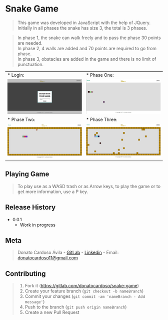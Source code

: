 # Snake Game

> This game was developed in JavaScript with the help of JQuery. Initially in all phases the snake has size 3, the total is 3 phases.

> In phase 1, the snake can walk freely and to pass the phase 30 points are needed.<br />
In phase 2, 4 walls are added and 70 points are required to go from phase.<br />
In phase 3, obstacles are added in the game and there is no limit of punctuation.<br />

<table>
    <tbody>
        <tr>
            <td>* Login:</td>
            <td>* Phase One:</td>
        </tr>
        <tr>
            <td><kbd><img src="docs/img/login.jpg" width="300" /></kbd></td>
            <td><kbd><img src="docs/img/phaseOne.jpg" width="300" /></kbd></td>
        </tr>
        <tr>
            <td>* Phase Two:</td>
            <td>* Phase Three:</td>
        </tr>
        <tr>
            <td><kbd><img src="docs/img/phaseTwo.jpg" width="300" /></kbd></td>
            <td><kbd><img src="docs/img/phaseThree.jpg" width="300" /></kbd></td>
        </tr>
    <tbody>
</table>


## Playing Game

> To play use as a WASD trash or as Arrow keys, to play the game or to get more information, use a P key.

## Release History

* 0.0.1
    * Work in progress

## Meta

> Donato Cardoso Ávila - [GitLab](https://gitlab.com/donatocardoso) - [Linkedin](www.linkedin.com/in/donato-cardoso) - Email: donatocardoso11@gmail.com

## Contributing

> 1. Fork it (<https://gitlab.com/donatocardoso/snake-game>)
> 2. Create your feature branch (`git checkout -b nameBranch`)
> 3. Commit your changes (`git commit -am 'nameBranch - Add message'`)
> 4. Push to the branch (`git push origin nameBranch`)
> 5. Create a new Pull Request
